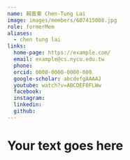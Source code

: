 ```yaml
---
name: 賴震東 Chen-Tung Lai 
image: images/members/607415008.jpg 
role: formerMem
aliases:
  - chen tung lai
links:
  home-page: https://example.com/
  email: example@cs.nycu.edu.tw
  phone: 
  orcid: 0000-0000-0000-000
  google-scholar: abcdefgAAAAJ
  youtube: watch?v=ABCDEF0FLWw
  facebook:
  instagram:
  linkedin:
  github:
---
```

# Your text goes here
